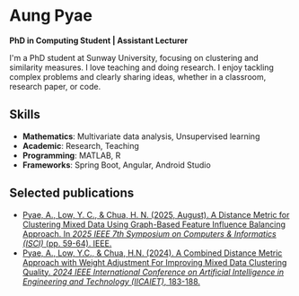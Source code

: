 # Aung Pyae
**PhD in Computing Student | Assistant Lecturer**

I'm a PhD student at Sunway University, focusing on clustering and similarity measures. I love teaching and doing research. I enjoy tackling complex problems and clearly sharing ideas, whether in a classroom, research paper, or code.

## Skills
- **Mathematics**: Multivariate data analysis, Unsupervised learning
- **Academic**: Research, Teaching
- **Programming**: MATLAB, R
- **Frameworks**: Spring Boot, Angular, Android Studio

## Selected publications
- [Pyae, A., Low, Y. C., & Chua, H. N. (2025, August). A Distance Metric for Clustering Mixed Data Using Graph-Based Feature Influence Balancing Approach. In *2025 IEEE 7th Symposium on Computers & Informatics (ISCI)* (pp. 59-64). IEEE.](https://ieeexplore.ieee.org/document/11167150)
- [Pyae, A., Low, Y.C., & Chua, H.N. (2024). A Combined Distance Metric Approach with Weight Adjustment For Improving Mixed Data Clustering Quality. *2024 IEEE International Conference on Artificial Intelligence in Engineering and Technology (IICAIET)*, 183-188.](https://doi.org/10.1109/IICAIET62352.2024.10730392)
